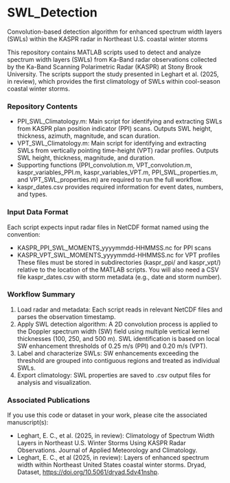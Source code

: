 # SWL_Detection
Convolution-based detection algorithm for enhanced spectrum width layers (SWLs) within the KASPR radar in Northeast U.S. coastal winter storms

This repository contains MATLAB scripts used to detect and analyze spectrum width layers (SWLs) from Ka-Band radar observations collected by the Ka-Band Scanning Polarimetric Radar (KASPR) at Stony Brook University. The scripts support the study presented in Leghart et al. (2025, in review), which provides the first climatology of SWLs within cool-season coastal winter storms.
### Repository Contents
- PPI_SWL_Climatology.m: Main script for identifying and extracting SWLs from KASPR plan position indicator (PPI) scans. Outputs SWL height, thickness, azimuth, magnitude, and scan duration.
- VPT_SWL_Climatology.m: Main script for identifying and extracting SWLs from vertically pointing time-height (VPT) radar profiles. Outputs SWL height, thickness, magnitude, and duration.
- Supporting functions (PPI_convolution.m, VPT_convolution.m, kaspr_variables_PPI.m, kaspr_variables_VPT.m, PPI_SWL_properties.m, and VPT_SWL_properties.m) are required to run the full workflow.
- kaspr_dates.csv provides required information for event dates, numbers, and types.

### Input Data Format
Each script expects input radar files in NetCDF format named using the convention:
- KASPR_PPI_SWL_MOMENTS_yyyymmdd-HHMMSS.nc for PPI scans
- KASPR_VPT_SWL_MOMENTS_yyyymmdd-HHMMSS.nc for VPT profiles
These files must be stored in subdirectories (kaspr_ppi/ and kaspr_vpt/) relative to the location of the MATLAB scripts. You will also need a CSV file kaspr_dates.csv with storm metadata (e.g., date and storm number).

### Workflow Summary
1. Load radar and metadata: Each script reads in relevant NetCDF files and parses the observation timestamp.
2. Apply SWL detection algorithm: A 2D convolution process is applied to the Doppler spectrum width (SW) field using multiple vertical kernel thicknesses (100, 250, and 500 m). SWL identification is based on local SW enhancement thresholds of 0.25 m/s (PPI) and 0.20 m/s (VPT).
3. Label and characterize SWLs: SW enhancements exceeding the threshold are grouped into contiguous regions and treated as individual SWLs.
4. Export climatology: SWL properties are saved to .csv output files for analysis and visualization.

### Associated Publications
If you use this code or dataset in your work, please cite the associated manuscript(s):
- Leghart, E. C., et al. (2025, in review): Climatology of Spectrum Width Layers in Northeast U.S. Winter Storms Using KASPR Radar Observations. Journal of Applied Meteorology and Climatology.
- Leghart, E. C., et al (2025, in review): Layers of enhanced spectrum width within Northeast United States coastal winter storms. Dryad, Dataset, https://doi.org/10.5061/dryad.5dv41nshp.
